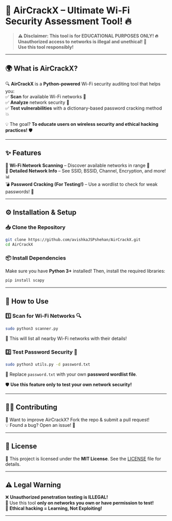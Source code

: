 # 🚀 AirCrackX – Ultimate Wi-Fi Security Assessment Tool! 🔥  

> **⚠️ Disclaimer: This tool is for EDUCATIONAL PURPOSES ONLY! 🔥**  
> **Unauthorized access to networks is illegal and unethical! 🚫**  
> **Use this tool responsibly!**  

---

## 🌍 What is AirCrackX?  

🔍 **AirCrackX** is a **Python-powered** Wi-Fi security auditing tool that helps you:  
✅ **Scan** for available Wi-Fi networks 📡  
✅ **Analyze** network security 🔐  
✅ **Test vulnerabilities** with a dictionary-based password cracking method 💥  

💡 The goal? **To educate users on wireless security and ethical hacking practices!** 🛡️  

---

## ✨ Features  

🚀 **Wi-Fi Network Scanning** – Discover available networks in range 📶  
🔎 **Detailed Network Info** – See SSID, BSSID, Channel, Encryption, and more! 📊  
💣 **Password Cracking (For Testing!)** – Use a wordlist to check for weak passwords! 🔑  

---

## ⚙️ Installation & Setup  

### 📥 Clone the Repository  
```bash
git clone https://github.com/avishkaJSPshehan/AirCrackX.git
cd AirCrackX
```

### 📦 Install Dependencies  
Make sure you have **Python 3+** installed! Then, install the required libraries:  
```bash
pip install scapy
```

---

## 🚀 How to Use  

### 1️⃣ Scan for Wi-Fi Networks 🔍  
```bash
sudo python3 scanner.py
```  
📡 This will list all nearby Wi-Fi networks with their details!  

### 2️⃣ Test Password Security 🔑  
```bash
sudo python3 utils.py -d password.txt
```  
💾 Replace `password.txt` with your own **password wordlist file**.  

🛡️ **Use this feature only to test your own network security!**  

---

## 👨‍💻 Contributing  

🚀 Want to improve AirCrackX? Fork the repo & submit a pull request!  
💡 Found a bug? Open an issue! 🐛  

---

## 📜 License  

📄 This project is licensed under the **MIT License**. See the [LICENSE](LICENSE) file for details.  

---

## ⚠️ **Legal Warning**  

❌ **Unauthorized penetration testing is ILLEGAL!**  
🔬 Use this tool **only on networks you own or have permission to test!**  
🚀 **Ethical hacking = Learning, Not Exploiting!**  

---
